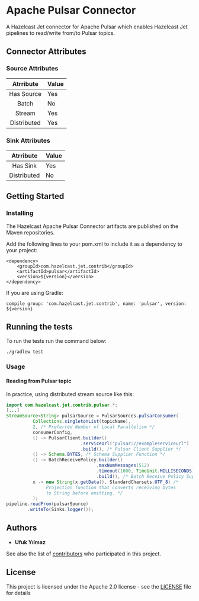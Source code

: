 # Apache Pulsar Connector

A Hazelcast Jet connector for Apache Pulsar which enables Hazelcast Jet pipelines to read/write from/to Pulsar topics.

## Connector Attributes

### Source Attributes
|  Atrribute  | Value |
|:-----------:|-------|
| Has Source  |  Yes  |
| Batch       |   No  |
| Stream      |  Yes  |
| Distributed |   Yes  |

### Sink Attributes
|  Atrribute  | Value |
|:-----------:|-------|
| Has Sink    |  Yes  |
| Distributed |   No  |


## Getting Started

### Installing

The Hazelcast Apache Pulsar Connector artifacts are published on the Maven repositories.

Add the following lines to your pom.xml to include it as a dependency to your project:

```
<dependency>
    <groupId>com.hazelcast.jet.contrib</groupId>
    <artifactId>pulsar</artifactId>
    <version>${version}</version>
</dependency>
```
If you are using Gradle: 
```
compile group: 'com.hazelcast.jet.contrib', name: 'pulsar', version: ${version}
```
## Running the tests

To run the tests run the command below: 

```
./gradlew test
```

### Usage

#### Reading from Pulsar topic

In practice, using distributed stream source like this:
```java
import com.hazelcast.jet.contrib.pulsar.*;
[...]
StreamSource<String> pulsarSource = PulsarSources.pulsarConsumer(
          Collections.singletonList(topicName),
          2, /* Preferred Number of Local Parallelism */
          consumerConfig,
          () -> PulsarClient.builder()
                            .serviceUrl("pulsar://exampleserviceurl")
                            .build(), /* Pulsar Client Supplier */
          () -> Schema.BYTES, /* Schema Supplier Function */
          () -> BatchReceivePolicy.builder()
                                  .maxNumMessages(512)
                                  .timeout(1000, TimeUnit.MILLISECONDS)
                                  .build(), /* Batch Receive Policy Supplier */
          x -> new String(x.getData(), StandardCharsets.UTF_8) /*
               Projection function that converts receiving bytes
               to String before emitting. */
          );
pipeline.readFrom(pulsarSource)
        .writeTo(Sinks.logger()); 
```
## Authors

* **Ufuk Yılmaz**

See also the list of [contributors](https://github.com/hazelcast/hazelcast-jet-contrib/graphs/contributors) 
who participated in this project.

## License

This project is licensed under the Apache 2.0 license - see the [LICENSE](../LICENSE) 
file for details
